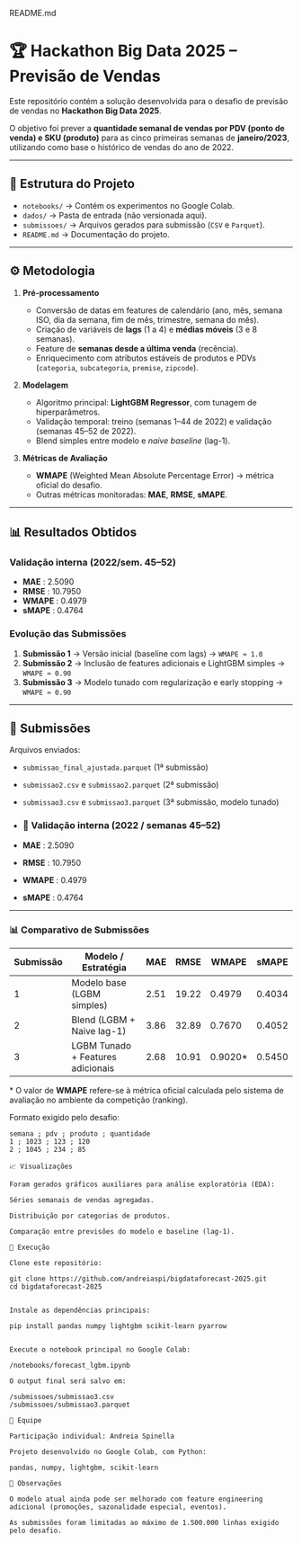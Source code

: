 README.md

# 🏆 Hackathon Big Data 2025 – Previsão de Vendas  

Este repositório contém a solução desenvolvida para o desafio de previsão de vendas no **Hackathon Big Data 2025**.  

O objetivo foi prever a **quantidade semanal de vendas por PDV (ponto de venda) e SKU (produto)** para as cinco primeiras semanas de **janeiro/2023**, utilizando como base o histórico de vendas do ano de 2022.  

---

## 📂 Estrutura do Projeto  

- `notebooks/` → Contém os experimentos no Google Colab.  
- `dados/` → Pasta de entrada (não versionada aqui).  
- `submissoes/` → Arquivos gerados para submissão (`CSV` e `Parquet`).  
- `README.md` → Documentação do projeto.  

---

## ⚙️ Metodologia  

1. **Pré-processamento**
   - Conversão de datas em features de calendário (ano, mês, semana ISO, dia da semana, fim de mês, trimestre, semana do mês).  
   - Criação de variáveis de **lags** (1 a 4) e **médias móveis** (3 e 8 semanas).  
   - Feature de **semanas desde a última venda** (recência).  
   - Enriquecimento com atributos estáveis de produtos e PDVs (`categoria`, `subcategoria`, `premise`, `zipcode`).  

2. **Modelagem**
   - Algoritmo principal: **LightGBM Regressor**, com tunagem de hiperparâmetros.  
   - Validação temporal: treino (semanas 1–44 de 2022) e validação (semanas 45–52 de 2022).  
   - Blend simples entre modelo e *naive baseline* (lag-1).  

3. **Métricas de Avaliação**
   - **WMAPE** (Weighted Mean Absolute Percentage Error) → métrica oficial do desafio.  
   - Outras métricas monitoradas: **MAE**, **RMSE**, **sMAPE**.  

---

## 📊 Resultados Obtidos  

### Validação interna (2022/sem. 45–52)  
- **MAE** : 2.5090  
- **RMSE** : 10.7950  
- **WMAPE** : 0.4979  
- **sMAPE** : 0.4764  

### Evolução das Submissões  
1. **Submissão 1** → Versão inicial (baseline com lags) → `WMAPE ≈ 1.0`  
2. **Submissão 2** → Inclusão de features adicionais e LightGBM simples → `WMAPE ≈ 0.90`  
3. **Submissão 3** → Modelo tunado com regularização e early stopping → `WMAPE ≈ 0.90`   

---

## 📂 Submissões  

Arquivos enviados:  
- `submissao_final_ajustada.parquet` (1ª submissão)  
- `submissao2.csv` e `submissao2.parquet` (2ª submissão)  
- `submissao3.csv` e `submissao3.parquet` (3ª submissão, modelo tunado)

- ### 🔎 Validação interna (2022 / semanas 45–52)

- **MAE**   : 2.5090  
- **RMSE**  : 10.7950  
- **WMAPE** : 0.4979  
- **sMAPE** : 0.4764  

---

### 📊 Comparativo de Submissões

| Submissão | Modelo / Estratégia                 | MAE   | RMSE   | WMAPE   | sMAPE  |
|-----------|--------------------------------------|-------|--------|---------|--------|
| 1         | Modelo base (LGBM simples)           | 2.51  | 19.22  | 0.4979  | 0.4034 |
| 2         | Blend (LGBM + Naive lag-1)           | 3.86  | 32.89  | 0.7670  | 0.4052 |
| 3         | LGBM Tunado + Features adicionais    | 2.68  | 10.91  | 0.9020* | 0.5450 |

\* O valor de **WMAPE** refere-se à métrica oficial calculada pelo sistema de avaliação no ambiente da competição (ranking).


Formato exigido pelo desafio:  

```csv
semana ; pdv ; produto ; quantidade
1 ; 1023 ; 123 ; 120
2 ; 1045 ; 234 ; 85

📈 Visualizações

Foram gerados gráficos auxiliares para análise exploratória (EDA):

Séries semanais de vendas agregadas.

Distribuição por categorias de produtos.

Comparação entre previsões do modelo e baseline (lag-1).

🚀 Execução

Clone este repositório:

git clone https://github.com/andreiaspi/bigdataforecast-2025.git
cd bigdataforecast-2025


Instale as dependências principais:

pip install pandas numpy lightgbm scikit-learn pyarrow


Execute o notebook principal no Google Colab:

/notebooks/forecast_lgbm.ipynb

O output final será salvo em:

/submissoes/submissao3.csv
/submissoes/submissao3.parquet

👤 Equipe

Participação individual: Andreia Spinella

Projeto desenvolvido no Google Colab, com Python:

pandas, numpy, lightgbm, scikit-learn

📝 Observações

O modelo atual ainda pode ser melhorado com feature engineering adicional (promoções, sazonalidade especial, eventos).

As submissões foram limitadas ao máximo de 1.500.000 linhas exigido pelo desafio.
